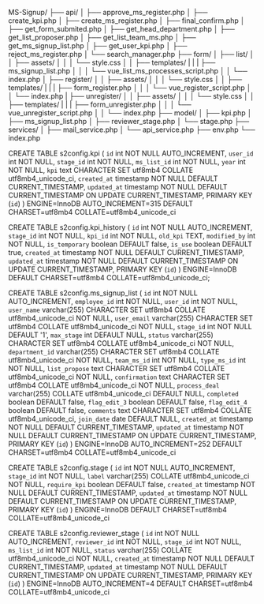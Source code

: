 MS-Signup/
├── api/
│   ├── approve_ms_register.php
│   ├── create_kpi.php
│   ├── create_ms_register.php
│   ├── final_confirm.php
│   ├── get_form_submited.php
│   ├── get_head_department.php
│   ├── get_list_proposer.php
│   ├── get_list_team_ms.php
│   ├── get_ms_signup_list.php
│   ├── get_user_kpi.php
│   ├── reject_ms_register.php
│   └── search_manager.php
├── form/
│   ├── list/
│   │   ├── assets/
│   │   │   └── style.css
│   │   ├── templates/
|   |   |   ├── ms_signup_list.php
│   │   │   └── vue_list_ms_processes_script.php
│   │   └── index.php
│   ├── register/
│   │   ├── assets/
│   │   │   └── style.css
│   │   ├── templates/
|   |   |   ├── form_register.php
│   │   │   └── vue_register_script.php
│   │   └── index.php
|   ├── unregister/
│   │   ├── assets/
│   │   │   └── style.css
│   │   ├── templates/
|   |   |   ├── form_unregister.php
│   │   │   └── vue_unregister_script.php
│   │   └── index.php
├── model/
│   ├── kpi.php
│   ├── ms_signup_list.php
│   ├── reviewer_stage.php
│   └── stage.php
├── services/
│   ├── mail_service.php
│   └── api_service.php
├── env.php
└── index.php

CREATE TABLE s2config.kpi (
  `id` int NOT NULL AUTO_INCREMENT,
  `user_id` int NOT NULL,
  `stage_id` int NOT NULL,
  `ms_list_id` int NOT NULL,
  `year` int NOT NULL,
  `kpi` text CHARACTER SET utf8mb4 COLLATE utf8mb4_unicode_ci,
  `created_at` timestamp NOT NULL DEFAULT CURRENT_TIMESTAMP,
  `updated_at` timestamp NOT NULL DEFAULT CURRENT_TIMESTAMP ON UPDATE CURRENT_TIMESTAMP,
  PRIMARY KEY (`id`)
) ENGINE=InnoDB AUTO_INCREMENT=315 DEFAULT CHARSET=utf8mb4 COLLATE=utf8mb4_unicode_ci

CREATE TABLE s2config.kpi_history (
  `id` int NOT NULL AUTO_INCREMENT,
  `stage_id` int NOT NULL,
  `kpi_id` int NOT NULL,
  `old_kpi` TEXT,
  `modified_by` int NOT NULL,
  `is_temporary` boolean DEFAULT false,
  `is_use` boolean DEFAULT true,
  `created_at` timestamp NOT NULL DEFAULT CURRENT_TIMESTAMP,
  `updated_at` timestamp NOT NULL DEFAULT CURRENT_TIMESTAMP ON UPDATE CURRENT_TIMESTAMP,
  PRIMARY KEY (`id`)
) ENGINE=InnoDB DEFAULT CHARSET=utf8mb4 COLLATE=utf8mb4_unicode_ci;

CREATE TABLE s2config.ms_signup_list (
  `id` int NOT NULL AUTO_INCREMENT,
  `employee_id` int NOT NULL,
  `user_id` int NOT NULL,
  `user_name` varchar(255) CHARACTER SET utf8mb4 COLLATE utf8mb4_unicode_ci NOT NULL,
  `user_email` varchar(255) CHARACTER SET utf8mb4 COLLATE utf8mb4_unicode_ci NOT NULL,
  `stage_id` int NOT NULL DEFAULT '1',
  `max_stage` int DEFAULT NULL,
  `status` varchar(255) CHARACTER SET utf8mb4 COLLATE utf8mb4_unicode_ci NOT NULL,
  `department_id` varchar(255) CHARACTER SET utf8mb4 COLLATE utf8mb4_unicode_ci NOT NULL,
  `team_ms_id` int NOT NULL,
  `type_ms_id` int NOT NULL,
  `list_propose` text CHARACTER SET utf8mb4 COLLATE utf8mb4_unicode_ci NOT NULL,
  `confirmation` text CHARACTER SET utf8mb4 COLLATE utf8mb4_unicode_ci NOT NULL,
  `process_deal` varchar(255) COLLATE utf8mb4_unicode_ci DEFAULT NULL,
  `completed` boolean DEFAULT false,
  `flag_edit_3` boolean DEFAULT false,
  `flag_edit_4` boolean DEFAULT false,
  `comments` text CHARACTER SET utf8mb4 COLLATE utf8mb4_unicode_ci,
  `join_date` date DEFAULT NULL,
  `created_at` timestamp NOT NULL DEFAULT CURRENT_TIMESTAMP,
  `updated_at` timestamp NOT NULL DEFAULT CURRENT_TIMESTAMP ON UPDATE CURRENT_TIMESTAMP,
  PRIMARY KEY (`id`)
) ENGINE=InnoDB AUTO_INCREMENT=252 DEFAULT CHARSET=utf8mb4 COLLATE=utf8mb4_unicode_ci

CREATE TABLE s2config.stage (
  `id` int NOT NULL AUTO_INCREMENT,
  `stage_id` int NOT NULL,
  `label` varchar(255) COLLATE utf8mb4_unicode_ci NOT NULL,
  `require_kpi` boolean DEFAULT false,
  `created_at` timestamp NOT NULL DEFAULT CURRENT_TIMESTAMP,
  `updated_at` timestamp NOT NULL DEFAULT CURRENT_TIMESTAMP ON UPDATE CURRENT_TIMESTAMP,
  PRIMARY KEY (`id`)
) ENGINE=InnoDB DEFAULT CHARSET=utf8mb4 COLLATE=utf8mb4_unicode_ci

CREATE TABLE s2config.reviewer_stage (
  `id` int NOT NULL AUTO_INCREMENT,
  `reviewer_id` int NOT NULL,
  `stage_id` int NOT NULL,
  `ms_list_id` int NOT NULL,
  `status` varchar(255) COLLATE utf8mb4_unicode_ci NOT NULL,
  `created_at` timestamp NOT NULL DEFAULT CURRENT_TIMESTAMP,
  `updated_at` timestamp NOT NULL DEFAULT CURRENT_TIMESTAMP ON UPDATE CURRENT_TIMESTAMP,
  PRIMARY KEY (`id`)
) ENGINE=InnoDB AUTO_INCREMENT=4 DEFAULT CHARSET=utf8mb4 COLLATE=utf8mb4_unicode_ci